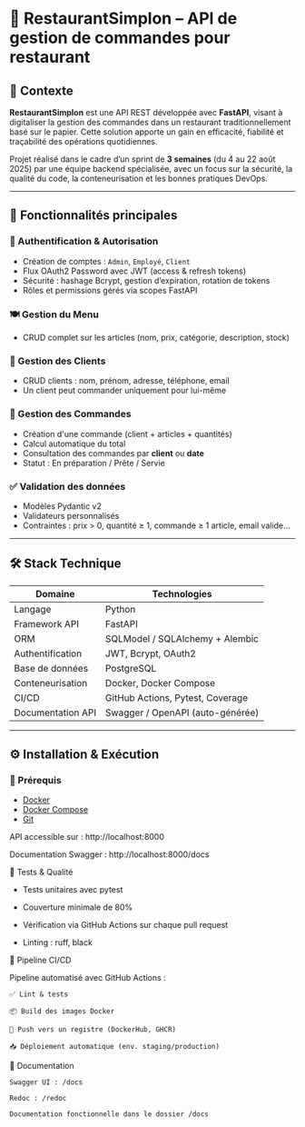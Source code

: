 # 🧾 RestaurantSimplon – API de gestion de commandes pour restaurant

## 📌 Contexte

**RestaurantSimplon** est une API REST développée avec **FastAPI**, visant à digitaliser la gestion des commandes dans un restaurant traditionnellement basé sur le papier. Cette solution apporte un gain en efficacité, fiabilité et traçabilité des opérations quotidiennes.

Projet réalisé dans le cadre d’un sprint de **3 semaines** (du 4 au 22 août 2025) par une équipe backend spécialisée, avec un focus sur la sécurité, la qualité du code, la conteneurisation et les bonnes pratiques DevOps.

---

## 🚀 Fonctionnalités principales

### 🔐 Authentification & Autorisation
- Création de comptes : `Admin`, `Employé`, `Client`
- Flux OAuth2 Password avec JWT (access & refresh tokens)
- Sécurité : hashage Bcrypt, gestion d’expiration, rotation de tokens
- Rôles et permissions gérés via scopes FastAPI

### 🍽 Gestion du Menu
- CRUD complet sur les articles (nom, prix, catégorie, description, stock)

### 👤 Gestion des Clients
- CRUD clients : nom, prénom, adresse, téléphone, email
- Un client peut commander uniquement pour lui-même

### 🛒 Gestion des Commandes
- Création d'une commande (client + articles + quantités)
- Calcul automatique du total
- Consultation des commandes par **client** ou **date**
- Statut : En préparation / Prête / Servie

### ✅ Validation des données
- Modèles Pydantic v2
- Validateurs personnalisés
- Contraintes : prix > 0, quantité ≥ 1, commande ≥ 1 article, email valide…

---

## 🛠️ Stack Technique

| Domaine            | Technologies                         |
|--------------------|--------------------------------------|
| Langage            | Python                               |
| Framework API      | FastAPI                              |
| ORM                | SQLModel / SQLAlchemy + Alembic      |
| Authentification   | JWT, Bcrypt, OAuth2                  |
| Base de données    | PostgreSQL                           |
| Conteneurisation   | Docker, Docker Compose               |
| CI/CD              | GitHub Actions, Pytest, Coverage     |
| Documentation API  | Swagger / OpenAPI (auto-générée)     |

---

## ⚙️ Installation & Exécution

### 🧩 Prérequis
- [Docker](https://www.docker.com/)
- [Docker Compose](https://docs.docker.com/compose/)
- [Git](https://git-scm.com/)

API accessible sur : http://localhost:8000

Documentation Swagger : http://localhost:8000/docs

🧪 Tests & Qualité

* Tests unitaires avec pytest

* Couverture minimale de 80%

* Vérification via GitHub Actions sur chaque pull request

* Linting : ruff, black

🔄 Pipeline CI/CD

Pipeline automatisé avec GitHub Actions :

    ✅ Lint & tests

    📦 Build des images Docker

    🚀 Push vers un registre (DockerHub, GHCR)

    📥 Déploiement automatique (env. staging/production)

🧪 Documentation

    Swagger UI : /docs

    Redoc : /redoc

    Documentation fonctionnelle dans le dossier /docs
